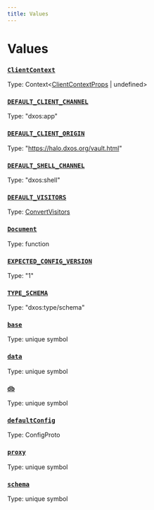 ```yaml
---
title: Values
---
```

# Values 

### [`ClientContext`](https://github.com/dxos/dxos/blob/main/packages/sdk/react-client/src/client/ClientContext.tsx#L25)
Type: Context&lt;[ClientContextProps](/api/@dxos/react-client/types/ClientContextProps) | undefined&gt;
### [`DEFAULT_CLIENT_CHANNEL`]()
Type: "dxos:app"
### [`DEFAULT_CLIENT_ORIGIN`]()
Type: "https://halo.dxos.org/vault.html"
### [`DEFAULT_SHELL_CHANNEL`]()
Type: "dxos:shell"
### [`DEFAULT_VISITORS`]()
Type: [ConvertVisitors](/api/@dxos/react-client/types/ConvertVisitors)
### [`Document`]()
Type: function
### [`EXPECTED_CONFIG_VERSION`]()
Type: "1"
### [`TYPE_SCHEMA`]()
Type: "dxos:type/schema"
### [`base`]()
Type: unique symbol
### [`data`]()
Type: unique symbol
### [`db`]()
Type: unique symbol
### [`defaultConfig`]()
Type: ConfigProto
### [`proxy`]()
Type: unique symbol
### [`schema`]()
Type: unique symbol